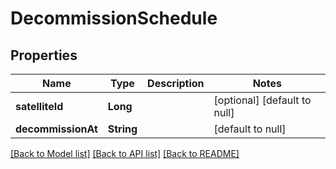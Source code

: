 # DecommissionSchedule
## Properties

| Name | Type | Description | Notes |
|------------ | ------------- | ------------- | -------------|
| **satelliteId** | **Long** |  | [optional] [default to null] |
| **decommissionAt** | **String** |  | [default to null] |

[[Back to Model list]](../README.md#documentation-for-models) [[Back to API list]](../README.md#documentation-for-api-endpoints) [[Back to README]](../README.md)

